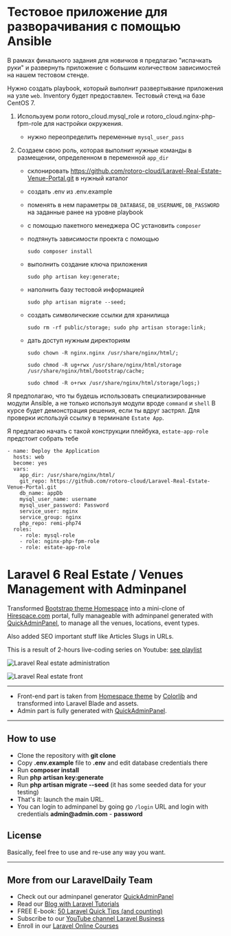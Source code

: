 # Тестовое приложение для разворачивания с помощью Ansible

В рамках финального задания для новичков я предлагаю "испачкать руки" и развернуть приложение с большим количеством зависимостей на нашем тестовом стенде.

Нужно создать playbook, который выполнит развертывание приложения на узле `web`. Inventory будет предоставлен. Тестовый стенд на базе CentOS 7.

1. Используем роли rotoro_cloud.mysql_role и rotoro_cloud.nginx-php-fpm-role для настройки окружения.
    - нужно переопределить переменные `mysql_user_pass`

2. Создаем свою роль, которая выполнит нужные команды в размещении, определенном в переменной `app_dir`
    - склонировать https://github.com/rotoro-cloud/Laravel-Real-Estate-Venue-Portal.git в нужный каталог
    - создать .env из .env.example
    - поменять в нем параметры `DB_DATABASE`, `DB_USERNAME`, `DB_PASSWORD` на заданные ранее на уровне playbook
    - с помощью пакетного менеджера OC установить `composer`
    - подтянуть зависимости проекта с помощью 
    
      ```
      sudo composer install
      ```
      
    - выполнить создание ключа приложения 
    
      ```
      sudo php artisan key:generate;
      ```
      
    - наполнить базу тестовой информацией
    
      ```
      sudo php artisan migrate --seed;
      ```
      
    - создать символические ссылки для хранилища 
    
      ```
      sudo rm -rf public/storage; sudo php artisan storage:link;
      ```
      
    - дать доступ нужным директориям
    
      ```
      sudo chown -R nginx.nginx /usr/share/nginx/html/;
      ```
      ```
      sudo chmod -R ug+rwx /usr/share/nginx/html/storage /usr/share/nginx/html/bootstrap/cache;
      ```
      ```
      sudo chmod -R o+rwx /usr/share/nginx/html/storage/logs;)
      ```

Я предполагаю, что ты будешь использовать специализированные модули Ansible, а не только используя модули вроде `command` и `shell`
В курсе будет демонстрация решения, если ты вдруг застрял.
Для проверки используй ссылку в терминале `Estate App`.

Я предлагаю начать с такой конструкции плейбука, `estate-app-role` предстоит собрать тебе

```
- name: Deploy the Application
  hosts: web
  become: yes
  vars:
    app_dir: /usr/share/nginx/html/
    git_repo: https://github.com/rotoro-cloud/Laravel-Real-Estate-Venue-Portal.git
    db_name: appDb
    mysql_user_name: username
    mysql_user_password: Password
    service_user: nginx
    service_group: nginx
    php_repo: remi-php74
  roles:
    - role: mysql-role
    - role: nginx-php-fpm-role
    - role: estate-app-role
```

# Laravel 6 Real Estate / Venues Management with Adminpanel

Transformed [Bootstrap theme Homespace](https://colorlib.com/wp/template/homespace/) into a mini-clone of [Hirespace.com](https://hirespace.com) portal, fully manageable with adminpanel generated with [QuickAdminPanel](https://quickadminpanel.com), 
to manage all the venues, locations, event types.

Also added SEO important stuff like Articles Slugs in URLs.

This is a result of 2-hours live-coding series on Youtube: [see playlist](https://www.youtube.com/watch?v=Oq_b1g_JpCM&list=PLdXLsjL7A9k0HPZVGiA7WZDM9Zg0OnulJ)

![Laravel Real estate administration](https://laraveldaily.com/wp-content/uploads/2019/10/Screen-Shot-2019-10-25-at-11.12.16-AM.png)

![Laravel Real estate front](https://laraveldaily.com/wp-content/uploads/2019/10/Screen-Shot-2019-10-25-at-1.53.12-PM.png)

- - - - -

- Front-end part is taken from [Homespace theme](https://colorlib.com/wp/template/homespace/) by [Colorlib](https://colorlib.com) and transformed into Laravel Blade and assets.
- Admin part is fully generated with [QuickAdminPanel](https://2019.quickadminpanel.com).

---

## How to use

- Clone the repository with __git clone__
- Copy __.env.example__ file to __.env__ and edit database credentials there
- Run __composer install__
- Run __php artisan key:generate__
- Run __php artisan migrate --seed__ (it has some seeded data for your testing)
- That's it: launch the main URL. 
- You can login to adminpanel by going go `/login` URL and login with credentials __admin@admin.com__ - __password__

## License

Basically, feel free to use and re-use any way you want.

---

## More from our LaravelDaily Team

- Check out our adminpanel generator [QuickAdminPanel](https://quickadminpanel.com)
- Read our [Blog with Laravel Tutorials](https://laraveldaily.com)
- FREE E-book: [50 Laravel Quick Tips (and counting)](https://laraveldaily.com/free-e-book-40-laravel-quick-tips-and-counting/)
- Subscribe to our [YouTube channel Laravel Business](https://www.youtube.com/channel/UCTuplgOBi6tJIlesIboymGA)
- Enroll in our [Laravel Online Courses](https://laraveldaily.teachable.com/)
